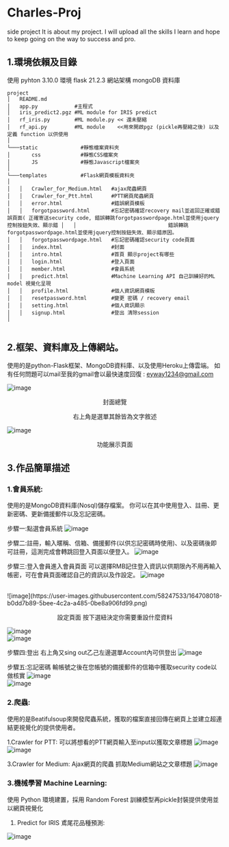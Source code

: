 # Charles-Proj
side project
It is about my project. I will upload all the skills I learn and hope to keep going on the way to success and pro.

## 1.環境依賴及目錄
使用 
pyhton 3.10.0 環境
flask 21.2.3  網站架構
mongoDB  資料庫

```
project
│   README.md
│   app.py            #主程式    
│   iris_predict2.pgz #ML module for IRIS predict
│   rf_iris.py        #ML module.py << 還未壓縮
│   rf_api.py         #ML module    <<用來開啟pgz (pickle再壓縮之後) 以及定義 function 以供使用
│
└───static              #靜態檔案資料夾
│       css             #靜態CSS檔案夾
│       JS              #靜態Javascript檔案夾      
│       
└───templates           #Flask網頁模板資料夾
│
│   │   Crawler_for_Medium.html   #ajax爬蟲網頁
│   │   Crawler_for_Ptt.html      #PTT網頁爬蟲網頁
│   │   error.html                #錯誤網頁模板
│   │   forgotpassword.html       #忘記密碼確認recovery mail並返回正確或錯誤頁面( 正確寄送security code, 錯誤轉跳forgotpasswordpage.html並使用jquery控制按鈕失效、顯示錯 │   │                              錯誤轉跳forgotpasswordpage.html並使用jquery控制按鈕失效、顯示錯原因。
│   │   forgotpasswordpage.html   #忘記密碼確認security code頁面
│   │   index.html                #封面
│   │   intro.html                #首頁 顯示project有哪些
│   │   login.html                #登入頁面 
│   │   member.html               #會員系統
│   │   predict.html              #Machine Learning API 自己訓練好的ML model 視覺化呈現
│   │   profile.html              #個人資訊網頁模板
│   │   resetpassword.html        #變更 密碼 / recovery email 
│   │   setting.html              #個人資訊顯示
│   │   signup.html               #登出 清除session
│   


```
## 2.框架、資料庫及上傳網站。
使用的是python-Flask框架、MongoDB資料庫、以及使用Heroku上傳雲端。
如有任何問題可以mail至我的gmail會以最快速度回復 : eyway1234@gmail.com



![image](https://user-images.githubusercontent.com/58247533/164707758-c5e86758-fbf4-40fb-b7c7-09b6e4b99eab.png)

<p align="center"> 封面總覽  </p>
<p align="center"> 右上角是選單其餘皆為文字敘述 </p>

![image](https://user-images.githubusercontent.com/58247533/164707803-7b4eb06c-a0e7-4d83-ae06-7d72d0d45e5e.png)

<p align="center"> 功能展示頁面  </p>

## 3.作品簡單描述
### 1.會員系統:
  使用的是MongoDB資料庫(Nosql)儲存檔案。
  你可以在其中使用登入、註冊、更新密碼、更新備援郵件以及忘記密碼。
  
  步驟一:點選會員系統
  ![image](https://user-images.githubusercontent.com/58247533/164707835-cee50528-d94f-4eb6-906c-9bf005d6ba3b.png)

  
  步驟二:註冊，輸入暱稱、信箱、備援郵件(以供忘記密碼時使用)、以及密碼後即可註冊，這測完成會轉跳回登入頁面以便登入。
  ![image](https://user-images.githubusercontent.com/58247533/164644238-fe248d39-ec75-4335-a4c8-cd974025b707.png)

  
  步驟三:登入會員進入會員頁面 可以選擇RMB記住登入資訊以供期限內不用再輸入帳密，可在會員頁面確認自己的資訊以及作設定。 
  ![image](https://user-images.githubusercontent.com/58247533/164707957-a0f57866-932f-4b11-ae29-f19a4d58fbc2.png)
  
  <br/>
  ![image](https://user-images.githubusercontent.com/58247533/164708018-b0dd7b89-5bee-4c2a-a485-0be8a906fd99.png) 

  
  <p align="center"> 設定頁面 按下選紐決定你需要重設什麼資料  </p>
  
 ![image](https://user-images.githubusercontent.com/58247533/164708112-7e201737-4bb5-4d58-b5a1-48f0118940b2.png)
 <br/>
 ![image](https://user-images.githubusercontent.com/58247533/164708176-ceadfbf6-e4aa-4f4c-abba-b34fdf643750.png)


  
  步驟四:登出 右上角又sing out乙己左邊選單Account內可供登出
  ![image](https://user-images.githubusercontent.com/58247533/164708227-c279ff4a-1f09-4085-8a35-c5475a45deec.png)
  
  步驟五:忘記密碼 輸帳號之後在您帳號的備援郵件的信箱中獲取security code以做核實
  ![image](https://user-images.githubusercontent.com/58247533/164708349-f47391ef-baec-4a78-8063-3b1e8d2e264a.png)
<br/>
  ![image](https://user-images.githubusercontent.com/58247533/164707547-7e4d4f39-0a0e-453e-9144-2bdc41aa403b.png)


  ### 2.爬蟲:
  使用的是Beatifulsoup來開發爬蟲系統，獲取的檔案直接回傳在網頁上並建立超連結更視覺化的提供使用者。
  
  1.Crawler for PTT: 
      可以將想看的PTT網頁輸入至input以獲取文章標題
  ![image](https://user-images.githubusercontent.com/58247533/164708470-8f460db3-eab4-4a8c-970f-b8362b7d521c.png)
<br/>
  ![image](https://user-images.githubusercontent.com/58247533/164708539-edee85d3-6d5b-4225-adc4-e38b4d55fa5b.png)


  3.Crawler for Medium: 
      Ajax網頁的爬蟲 抓取Medium網站之文章標題
  ![image](https://user-images.githubusercontent.com/58247533/164708582-9a3ed262-11e6-4cfb-9ce3-c049f3bcd649.png)

  
  ### 3.機械學習 Machine Learning: 
  使用 Python 環境建置，採用 Random Forest 訓練模型再pickle封裝提供使用並以網頁視覺化
  
  1. Predict for IRIS 鳶尾花品種預測:
  
  ![image](https://user-images.githubusercontent.com/58247533/164708616-92386579-b158-4a04-93ff-81a66fe16c9c.png)
